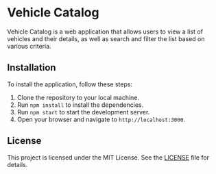 # Vehicle Catalog

Vehicle Catalog is a web application that allows users to view a list of vehicles and their details, as well as search and filter the list based on various criteria.

## Installation

To install the application, follow these steps:

1. Clone the repository to your local machine.
2. Run `npm install` to install the dependencies.
3. Run `npm start` to start the development server.
4. Open your browser and navigate to `http://localhost:3000`.

## License

This project is licensed under the MIT License. See the [LICENSE](LICENSE) file for details.
